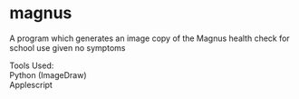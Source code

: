 # magnus
A program which generates an image copy of the Magnus health check for school use given no symptoms

Tools Used:  
Python (ImageDraw)  
Applescript
